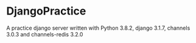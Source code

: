 # DjangoPractice
A practice django server written with Python 3.8.2, django 3.1.7, channels 3.0.3 and channels-redis 3.2.0
